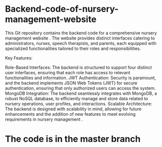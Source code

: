 # Backend-code-of-nursery-management-website
This Git repository contains the backend code for a comprehensive nursery management website . The website provides distinct interfaces catering to administrators, nurses, speech therapists, and parents, each equipped with specialized functionalities tailored to their roles and responsibilities.

Key Features:

Role-Based Interfaces: The backend is structured to support four distinct user interfaces, ensuring that each role has access to relevant functionalities and information.
JWT Authentication: Security is paramount, and the backend implements JSON Web Tokens (JWT) for secure authentication, ensuring that only authorized users can access the system.
MongoDB Integration: The backend seamlessly integrates with MongoDB, a robust NoSQL database, to efficiently manage and store data related to nursery operations, user profiles, and interactions.
Scalable Architecture: The backend is designed with scalability in mind, allowing for future enhancements and the addition of new features to meet evolving requirements in nursery management .
# The code is in the master branch

